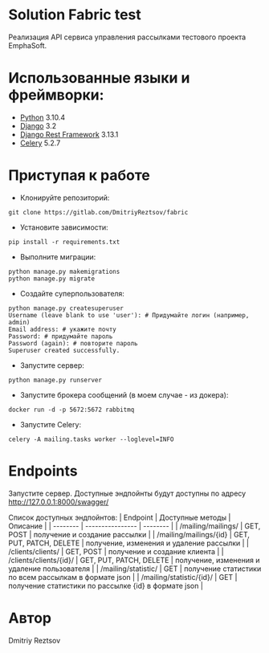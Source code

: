 # Solution Fabric test
Реализация API сервиса управления рассылками тестового проекта EmphaSoft.


# Использованные языки и фреймворки:
- [Python](https://www.python.org/) 3.10.4
- [Django](https://www.djangoproject.com/) 3.2
- [Django Rest Framework](https://www.django-rest-framework.org/) 3.13.1
- [Celery](https://docs.celeryq.dev/en/stable/) 5.2.7


# Приступая к работе

- Клонируйте репозиторий:
```
git clone https://gitlab.com/DmitriyReztsov/fabric
```

- Установите зависимости:
```
pip install -r requirements.txt
```

- Выполните миграции:
```
python manage.py makemigrations
python manage.py migrate
```

- Создайте суперпользователя:
```
python manage.py createsuperuser
Username (leave blank to use 'user'): # Придумайте логин (например, admin)
Email address: # укажите почту
Password: # придумайте пароль
Password (again): # повторите пароль
Superuser created successfully.
```

- Запустите сервер:
```
python manage.py runserver
```

- Запустите брокера сообщений (в моем случае - из докера):
```
docker run -d -p 5672:5672 rabbitmq
```

- Запустите Celery:
```
celery -A mailing.tasks worker --loglevel=INFO
```

# Endpoints

Запустите сервер. Доступные эндпойнты будут доступны по адресу http://127.0.0.1:8000/swagger/

Список доступных эндпойнтов:
| Endpoint | Доступные методы | Описание |
| -------- | ---------------- | -------- |
| /mailing/mailings/ | GET, POST | получение и создание рассылки |
| /mailing/mailings/{id} | GET, PUT, PATCH, DELETE | получение, изменения и удаление рассылки |
| /clients/clients/ | GET, POST | получение и создание клиента |
| /clients/clients/{id}/ | GET, PUT, PATCH, DELETE | получение, изменения и удаление пользователя |
| /mailing/statistic/ | GET | получение статистики по всем рассылкам в формате json |
| /mailing/statistic/{id}/ | GET | получение статистики по рассылке {id} в формате json |


# Автор

Dmitriy Reztsov